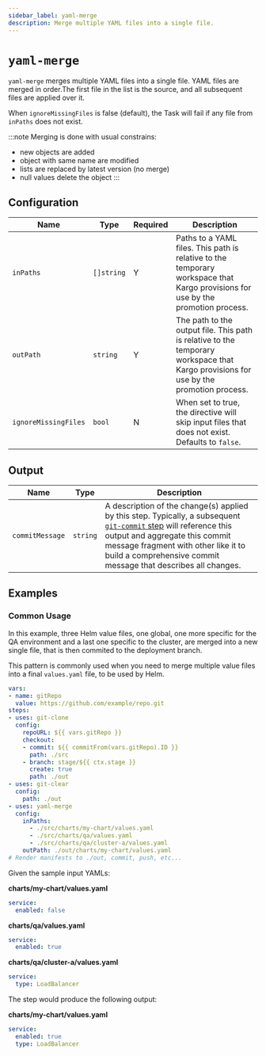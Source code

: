 ```yaml
---
sidebar_label: yaml-merge
description: Merge multiple YAML files into a single file.
---
```


# `yaml-merge`

`yaml-merge` merges multiple YAML files into a single file.
YAML files are merged in order.The first file in the list
is the source, and all subsequent files are applied over it.

When `ignoreMissingFiles` is false (default), the Task will fail
if any file from `inPaths` does not exist.


:::note
Merging is done with usual constrains:
- new objects are added
- object with same name are modified
- lists are replaced by latest version (no merge)
- null values delete the object
:::

## Configuration

| Name | Type | Required | Description |
|------|------|----------|-------------|
| `inPaths` | `[]string` | Y | Paths to a YAML files. This path is relative to the temporary workspace that Kargo provisions for use by the promotion process. |
| `outPath` | `string`   | Y | The path to the output file. This path is relative to the temporary workspace that Kargo provisions for use by the promotion process. |
| `ignoreMissingFiles` | `bool` | N | When set to true, the directive will skip input files that does not exist. Defaults to `false`. |

## Output

| Name | Type | Description |
|------|------|-------------|
| `commitMessage` | `string` | A description of the change(s) applied by this step. Typically, a subsequent [`git-commit` step](git-commit.md) will reference this output and aggregate this commit message fragment with other like it to build a comprehensive commit message that describes all changes. |

## Examples

### Common Usage

In this example, three Helm value files, one global, one more specific
for the QA environment and a last one specific to the cluster, are merged
into a new single file, that is then commited to the deployment branch.

This pattern is commonly used when you need to merge multiple value files
into a final `values.yaml` file, to be used by Helm.

```yaml
vars:
- name: gitRepo
  value: https://github.com/example/repo.git
steps:
- uses: git-clone
  config:
    repoURL: ${{ vars.gitRepo }}
    checkout:
    - commit: ${{ commitFrom(vars.gitRepo).ID }}
      path: ./src
    - branch: stage/${{ ctx.stage }}
      create: true
      path: ./out
- uses: git-clear
  config:
    path: ./out
- uses: yaml-merge
  config:
    inPaths:
      - ./src/charts/my-chart/values.yaml
      - ./src/charts/qa/values.yaml
      - ./src/charts/qa/cluster-a/values.yaml
    outPath: ./out/charts/my-chart/values.yaml
# Render manifests to ./out, commit, push, etc...
```


Given the sample input YAMLs:

**charts/my-chart/values.yaml**
```yaml
service:
  enabled: false
```

**charts/qa/values.yaml**
```yaml
service:
  enabled: true
```

**charts/qa/cluster-a/values.yaml**
```yaml
service:
  type: LoadBalancer
```

The step would produce the following output:

**charts/my-chart/values.yaml**
```yaml
service:
  enabled: true
  type: LoadBalancer
```
